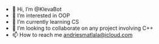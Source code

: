 - 👋 Hi, I’m @KlevaBot
- 👀 I’m interested in OOP 
- 🌱 I’m currently learning CS 
- 💞️ I’m looking to collaborate on any project involving C++
- 📫 How to reach me andriesmatlala@icloud.com

<!---
KlevaBot/KlevaBot is a ✨ special ✨ repository because its `README.md` (this file) appears on your GitHub profile.
You can click the Preview link to take a look at your changes.
--->
